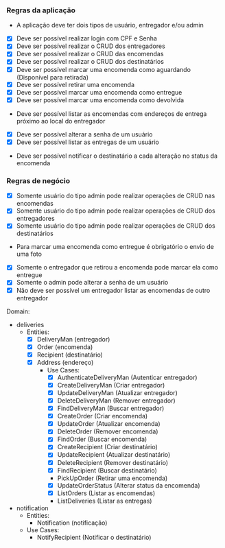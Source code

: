 ### Regras da aplicação

- A aplicação deve ter dois tipos de usuário, entregador e/ou admin
- [x] Deve ser possível realizar login com CPF e Senha
- [x] Deve ser possível realizar o CRUD dos entregadores
- [x] Deve ser possível realizar o CRUD das encomendas
- [x] Deve ser possível realizar o CRUD dos destinatários
- [x] Deve ser possível marcar uma encomenda como aguardando (Disponível para retirada)
- [x] Deve ser possível retirar uma encomenda
- [x] Deve ser possível marcar uma encomenda como entregue
- [x] Deve ser possível marcar uma encomenda como devolvida
- Deve ser possível listar as encomendas com endereços de entrega próximo ao local do entregador
- [x] Deve ser possível alterar a senha de um usuário
- [x] Deve ser possível listar as entregas de um usuário
- Deve ser possível notificar o destinatário a cada alteração no status da encomenda

### Regras de negócio

- [x] Somente usuário do tipo admin pode realizar operações de CRUD nas encomendas
- [x] Somente usuário do tipo admin pode realizar operações de CRUD dos entregadores
- [x] Somente usuário do tipo admin pode realizar operações de CRUD dos destinatários
- Para marcar uma encomenda como entregue é obrigatório o envio de uma foto
- [x] Somente o entregador que retirou a encomenda pode marcar ela como entregue
- [x] Somente o admin pode alterar a senha de um usuário
- [x] Não deve ser possível um entregador listar as encomendas de outro entregador

Domain:
- deliveries
    - Entities:
      - [x] DeliveryMan (entregador)
      - [x] Order (encomenda)
      - [x] Recipient (destinatário)
      - [x] Address (endereço)
        - Use Cases:
          - [x] AuthenticateDeliveryMan (Autenticar entregador)
          - [x] CreateDeliveryMan (Criar entregador)
          - [x] UpdateDeliveryMan (Atualizar entregador)
          - [x] DeleteDeliveryMan (Remover entregador)
          - [x] FindDeliveryMan (Buscar entregador)
          - [x] CreateOrder (Criar encomenda)
          - [x] UpdateOrder (Atualizar encomenda)
          - [x] DeleteOrder (Remover encomenda)
          - [x] FindOrder (Buscar encomenda)
          - [x] CreateRecipient (Criar destinatário)
          - [x] UpdateRecipient (Atualizar destinatário)
          - [x] DeleteRecipient (Remover destinatário)
          - [x] FindRecipient (Buscar destinatário)
          - PickUpOrder (Retirar uma encomenda)
          - [x] UpdateOrderStatus (Alterar status da encomenda)
          - [x] ListOrders (Listar as encomendas)
          - ListDeliveries (Listar as entregas)
- notification
    - Entities:
      - Notification (notificação)
    - Use Cases:
      - NotifyRecipient (Notificar o destinatário)
